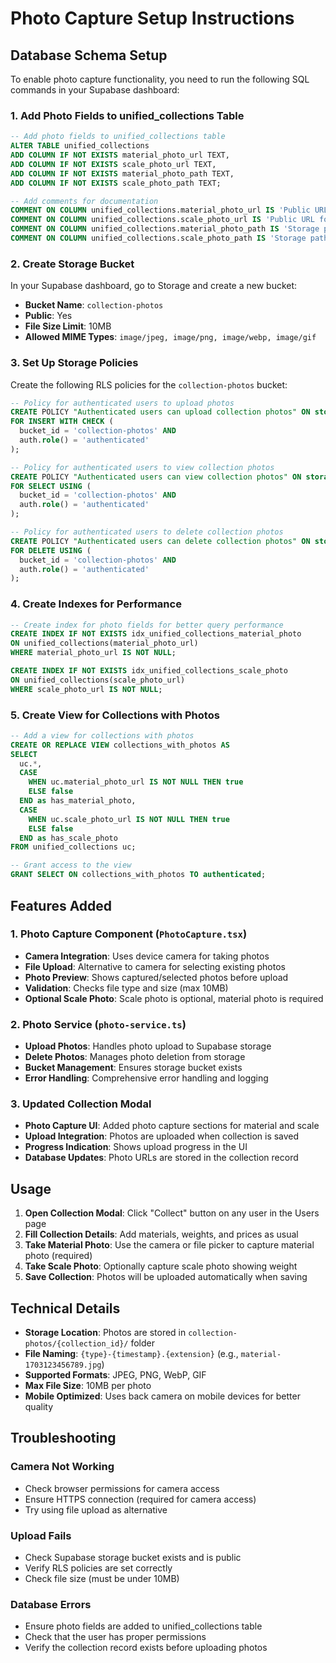 # Photo Capture Setup Instructions

## Database Schema Setup

To enable photo capture functionality, you need to run the following SQL commands in your Supabase dashboard:

### 1. Add Photo Fields to unified_collections Table

```sql
-- Add photo fields to unified_collections table
ALTER TABLE unified_collections 
ADD COLUMN IF NOT EXISTS material_photo_url TEXT,
ADD COLUMN IF NOT EXISTS scale_photo_url TEXT,
ADD COLUMN IF NOT EXISTS material_photo_path TEXT,
ADD COLUMN IF NOT EXISTS scale_photo_path TEXT;

-- Add comments for documentation
COMMENT ON COLUMN unified_collections.material_photo_url IS 'Public URL for the material photo';
COMMENT ON COLUMN unified_collections.scale_photo_url IS 'Public URL for the scale photo (optional)';
COMMENT ON COLUMN unified_collections.material_photo_path IS 'Storage path for the material photo';
COMMENT ON COLUMN unified_collections.scale_photo_path IS 'Storage path for the scale photo (optional)';
```

### 2. Create Storage Bucket

In your Supabase dashboard, go to Storage and create a new bucket:

- **Bucket Name**: `collection-photos`
- **Public**: Yes
- **File Size Limit**: 10MB
- **Allowed MIME Types**: `image/jpeg, image/png, image/webp, image/gif`

### 3. Set Up Storage Policies

Create the following RLS policies for the `collection-photos` bucket:

```sql
-- Policy for authenticated users to upload photos
CREATE POLICY "Authenticated users can upload collection photos" ON storage.objects
FOR INSERT WITH CHECK (
  bucket_id = 'collection-photos' AND
  auth.role() = 'authenticated'
);

-- Policy for authenticated users to view collection photos
CREATE POLICY "Authenticated users can view collection photos" ON storage.objects
FOR SELECT USING (
  bucket_id = 'collection-photos' AND
  auth.role() = 'authenticated'
);

-- Policy for authenticated users to delete collection photos
CREATE POLICY "Authenticated users can delete collection photos" ON storage.objects
FOR DELETE USING (
  bucket_id = 'collection-photos' AND
  auth.role() = 'authenticated'
);
```

### 4. Create Indexes for Performance

```sql
-- Create index for photo fields for better query performance
CREATE INDEX IF NOT EXISTS idx_unified_collections_material_photo 
ON unified_collections(material_photo_url) 
WHERE material_photo_url IS NOT NULL;

CREATE INDEX IF NOT EXISTS idx_unified_collections_scale_photo 
ON unified_collections(scale_photo_url) 
WHERE scale_photo_url IS NOT NULL;
```

### 5. Create View for Collections with Photos

```sql
-- Add a view for collections with photos
CREATE OR REPLACE VIEW collections_with_photos AS
SELECT 
  uc.*,
  CASE 
    WHEN uc.material_photo_url IS NOT NULL THEN true 
    ELSE false 
  END as has_material_photo,
  CASE 
    WHEN uc.scale_photo_url IS NOT NULL THEN true 
    ELSE false 
  END as has_scale_photo
FROM unified_collections uc;

-- Grant access to the view
GRANT SELECT ON collections_with_photos TO authenticated;
```

## Features Added

### 1. Photo Capture Component (`PhotoCapture.tsx`)
- **Camera Integration**: Uses device camera for taking photos
- **File Upload**: Alternative to camera for selecting existing photos
- **Photo Preview**: Shows captured/selected photos before upload
- **Validation**: Checks file type and size (max 10MB)
- **Optional Scale Photo**: Scale photo is optional, material photo is required

### 2. Photo Service (`photo-service.ts`)
- **Upload Photos**: Handles photo upload to Supabase storage
- **Delete Photos**: Manages photo deletion from storage
- **Bucket Management**: Ensures storage bucket exists
- **Error Handling**: Comprehensive error handling and logging

### 3. Updated Collection Modal
- **Photo Capture UI**: Added photo capture sections for material and scale
- **Upload Integration**: Photos are uploaded when collection is saved
- **Progress Indication**: Shows upload progress in the UI
- **Database Updates**: Photo URLs are stored in the collection record

## Usage

1. **Open Collection Modal**: Click "Collect" button on any user in the Users page
2. **Fill Collection Details**: Add materials, weights, and prices as usual
3. **Take Material Photo**: Use the camera or file picker to capture material photo (required)
4. **Take Scale Photo**: Optionally capture scale photo showing weight
5. **Save Collection**: Photos will be uploaded automatically when saving

## Technical Details

- **Storage Location**: Photos are stored in `collection-photos/{collection_id}/` folder
- **File Naming**: `{type}-{timestamp}.{extension}` (e.g., `material-1703123456789.jpg`)
- **Supported Formats**: JPEG, PNG, WebP, GIF
- **Max File Size**: 10MB per photo
- **Mobile Optimized**: Uses back camera on mobile devices for better quality

## Troubleshooting

### Camera Not Working
- Check browser permissions for camera access
- Ensure HTTPS connection (required for camera access)
- Try using file upload as alternative

### Upload Fails
- Check Supabase storage bucket exists and is public
- Verify RLS policies are set correctly
- Check file size (must be under 10MB)

### Database Errors
- Ensure photo fields are added to unified_collections table
- Check that the user has proper permissions
- Verify the collection record exists before uploading photos
